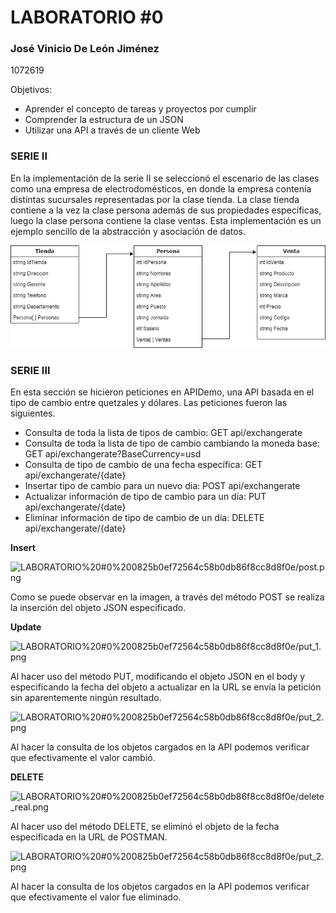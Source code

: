 # LABORATORIO #0

### José Vinicio De León Jiménez

1072619

Objetivos:
- Aprender el concepto de tareas y proyectos por cumplir
- Comprender la estructura de un JSON
- Utilizar una API a través de un cliente Web

### SERIE II

En la implementación de la serie II se seleccionó el escenario de las clases como una empresa de electrodomésticos, en donde la empresa contenía distintas sucursales representadas por la clase tienda. La clase tienda contiene a la vez la clase persona además de sus propiedades específicas, luego la clase persona contiene la clase ventas. Esta implementación es un ejemplo sencillo de la abstracción y asociación de datos.

<img src="https://github.com/josedeleon2017/LAB-0---ED2/blob/master/SERIE%20II/diagrama.png"/>

### SERIE III

En esta sección se hicieron peticiones en APIDemo, una API basada en el tipo de cambio entre quetzales y dólares. Las peticiones fueron las siguientes.

- Consulta de toda la lista de tipos de cambio: GET api/exchangerate
- Consulta de toda la lista de tipo de cambio cambiando la moneda base: GET api/exchangerate?BaseCurrency=usd
- Consulta de tipo de cambio de una fecha específica: GET api/exchangerate/{date}
- Insertar tipo de cambio para un nuevo dia: POST api/exchangerate
- Actualizar información de tipo de cambio para un día: PUT api/exchangerate/{date}
- Eliminar información de tipo de cambio de un día: DELETE api/exchangerate/{date}

**Insert**

![LABORATORIO%20#0%200825b0ef72564c58b0db86f8cc8d8f0e/post.png](LABORATORIO%20#0%200825b0ef72564c58b0db86f8cc8d8f0e/post.png)

Como se puede observar en la imagen, a través del método POST se realiza la inserción del objeto JSON especificado.

**Update**

![LABORATORIO%20#0%200825b0ef72564c58b0db86f8cc8d8f0e/put_1.png](LABORATORIO%20#0%200825b0ef72564c58b0db86f8cc8d8f0e/put_1.png)

Al hacer uso del método PUT, modificando el objeto JSON en el body y especificando la fecha del objeto a actualizar en la URL se envía la petición sin aparentemente ningún resultado.

![LABORATORIO%20#0%200825b0ef72564c58b0db86f8cc8d8f0e/put_2.png](LABORATORIO%20#0%200825b0ef72564c58b0db86f8cc8d8f0e/put_2.png)

Al hacer la consulta de los objetos cargados en la API podemos verificar que efectivamente el valor cambió.

**DELETE**

![LABORATORIO%20#0%200825b0ef72564c58b0db86f8cc8d8f0e/delete_real.png](LABORATORIO%20#0%200825b0ef72564c58b0db86f8cc8d8f0e/delete_real.png)

Al hacer uso del método DELETE, se eliminó el objeto de la fecha especificada en la URL de POSTMAN.

![LABORATORIO%20#0%200825b0ef72564c58b0db86f8cc8d8f0e/put_2.png](LABORATORIO%20#0%200825b0ef72564c58b0db86f8cc8d8f0e/put_2.png)

Al hacer la consulta de los objetos cargados en la API podemos verificar que efectivamente el valor fue eliminado.
